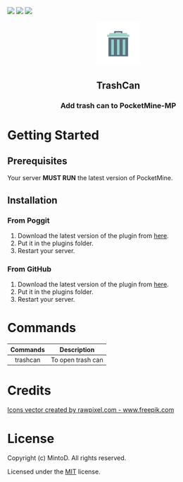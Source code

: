 [![](https://poggit.pmmp.io/shield.state/Trash_Can)](https://poggit.pmmp.io/p/Trash_Can)
[![](https://poggit.pmmp.io/shield.api/Trash_Can)](https://poggit.pmmp.io/p/Trash_Can)
[![](https://poggit.pmmp.io/shield.dl.total/Trash_Can)](https://poggit.pmmp.io/p/Trash_Can)

<div align="center">
  <a href="https://github.com/MintoD/TrashCan">
    <img src="assets/icon.jpg" alt="Logo" width="100" height="100">
  </a>

  <h2 align="center">TrashCan</h2>

  <h3 align="center">
    Add trash can to PocketMine-MP
  </h3>
</div>

# Getting Started

## Prerequisites

Your server **MUST RUN** the latest version of PocketMine.

## Installation

### From Poggit

1. Download the latest version of the plugin from [here](https://poggit.pmmp.io/p/Trash_Can).
2. Put it in the plugins folder.
3. Restart your server.

### From GitHub

1. Download the latest version of the plugin from [here](https://github.com/MintoD/TrashCan/releases).
2. Put it in the plugins folder.
3. Restart your server.

# Commands

| Commands |    Description    |
|:--------:|:-----------------:|
| trashcan | To open trash can |
# Credits

<a href='https://www.freepik.com/vectors/icons'>Icons vector created by rawpixel.com - www.freepik.com</a>

# License

Copyright (c) MintoD. All rights reserved.

Licensed under the [MIT](https://github.com/MintoD/TrashCan/blob/main/LICENSE) license.
